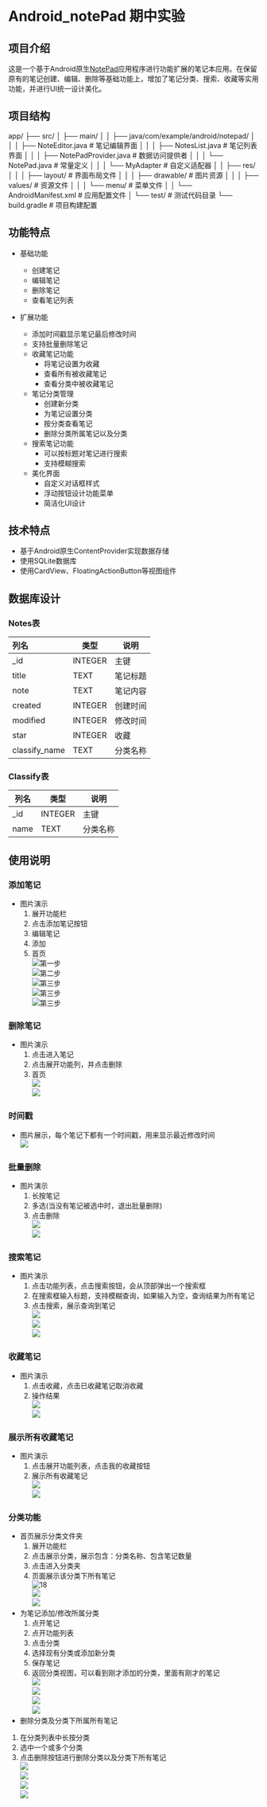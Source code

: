 # Android_notePad 期中实验  
## 项目介绍

这是一个基于Android原生[NotePad](https://github.com/llfjfz/NotePad)应用程序进行功能扩展的笔记本应用。在保留原有的笔记创建、编辑、删除等基础功能上，增加了笔记分类、搜索、收藏等实用功能，并进行UI统一设计美化。  
## 项目结构
app/
├── src/
│ ├── main/
│ │ ├── java/com/example/android/notepad/
│ │ │ ├── NoteEditor.java		       # 笔记编辑界面
│ │ │ ├── NotesList.java 			# 笔记列表界面
│ │ │ ├── NotePadProvider.java	      # 数据访问提供者
│ │ │ └── NotePad.java			  # 常量定义
│ │ │ └── MyAdapter				# 自定义适配器
│ │ ├── res/
│ │ │ ├── layout/ # 界面布局文件
│ │ │ ├── drawable/ # 图片资源
│ │ │ ├── values/ # 资源文件
│ │ │ └── menu/ # 菜单文件
│ │ └── AndroidManifest.xml # 应用配置文件
│ └── test/ # 测试代码目录
└── build.gradle # 项目构建配置

## 功能特点
- 基础功能
  - 创建笔记
  - 编辑笔记
  - 删除笔记
  - 查看笔记列表

- 扩展功能
  - 添加时间戳显示笔记最后修改时间
  - 支持批量删除笔记
  - 收藏笔记功能
    - 将笔记设置为收藏
    - 查看所有被收藏笔记
    - 查看分类中被收藏笔记
  - 笔记分类管理
    - 创建新分类
    - 为笔记设置分类
    - 按分类查看笔记
    - 删除分类所属笔记以及分类
  - 搜索笔记功能
    - 可以按标题对笔记进行搜索
    - 支持模糊搜索
  - 美化界面
    - 自定义对话框样式
    - 浮动按钮设计功能菜单
    - 简洁化UI设计
## 技术特点
  - 基于Android原生ContentProvider实现数据存储
  - 使用SQLite数据库
  - 使用CardView、FloatingActionButton等视图组件
## 数据库设计
### Notes表
| 列名 | 类型 | 说明 |
|:-----|------|------|
| _id | INTEGER | 主键 |
| title | TEXT | 笔记标题 |
| note | TEXT | 笔记内容 |
| created | INTEGER | 创建时间 |
| modified | INTEGER | 修改时间 |
| star | INTEGER | 收藏 |
| classify_name | TEXT | 分类名称 |

### Classify表
| 列名 | 类型 | 说明 |
|------|------|------|
| _id | INTEGER | 主键 |
| name | TEXT | 分类名称 |

## 使用说明
### 添加笔记  
- 图片演示  
    1. 展开功能栏
    2. 点击添加笔记按钮
    3. 编辑笔记
    4. 添加
    5. 首页  
    ![第一步](.\images\1.png "展开功能栏")  
    ![第二步](.\images\2.png "创建笔记")   
    ![第三步](.\images\3.png "编辑笔记")   
    ![第三步](.\images\4.png "成功添加笔记")   
    ![第三步](.\images\5.png "成功添加笔记")  
### 删除笔记  
- 图片演示
    1. 点击进入笔记
    2. 点击展开功能列，并点击删除
    3. 首页  
    ![](.\images\6.png "")  
    ![](.\images\7.png "")  
### 时间戳
- 图片展示，每个笔记下都有一个时间戳，用来显示最近修改时间  
    ![](.\images\8.png "")  
### 批量删除
- 图片演示
    1. 长按笔记
    2. 多选(当没有笔记被选中时，退出批量删除)
    3. 点击删除  
    ![](.\images\9.png "")  
    ![](.\images\10.png "")  
### 搜索笔记
- 图片演示
    1. 点击功能列表，点击搜索按钮，会从顶部弹出一个搜索框
    2. 在搜索框输入标题，支持模糊查询，如果输入为空，查询结果为所有笔记
    3. 点击搜索，展示查询到笔记  
    ![](.\images\11.jpg "")  
    ![](.\images\12.jpg "")  
    ![](.\images\13.jpg "")   
### 收藏笔记
- 图片演示
    1. 点击收藏，点击已收藏笔记取消收藏
    2.  操作结果  
    ![](.\images\14.png "")  
    ![](.\images\15.png "")
### 展示所有收藏笔记
- 图片演示
    1. 点击展开功能列表，点击我的收藏按钮
    2. 展示所有收藏笔记  
    ![](.\images\16.png "")  
    ![](.\images\17.png "")  
### 分类功能
- 首页展示分类文件夹
  1. 展开功能栏
  2. 点击展示分类，展示包含：分类名称、包含笔记数量
  3. 点击进入分类夹
  4. 页面展示该分类下所有笔记  
  ![18](.\images\18.jpg)  
  ![](.\images\19.jpg)  
  ![](.\images\20.jpg)  
- 为笔记添加/修改所属分类
  1. 点开笔记
  2. 点开功能列表
  3. 点击分类
  4. 选择现有分类或添加新分类
  5. 保存笔记
  6. 返回分类视图，可以看到刚才添加的分类，里面有刚才的笔记  
  ![](.\images\21.jpg)  
  ![](.\images\24.jpg)   
  ![](.\images\22.jpg)  
  ![](.\images\23.jpg)  
- 删除分类及分类下所属所有笔记
 1. 在分类列表中长按分类
 2. 选中一个或多个分类
 3. 点击删除按钮进行删除分类以及分类下所有笔记  
![](.\images\24.jpg)  
![](.\images\25.jpg)  
![](.\images\26.jpg)  
![](.\images\27.jpg)  

